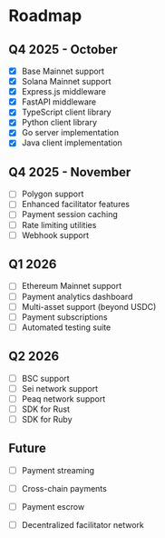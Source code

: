 # Roadmap

## Q4 2025 - October

- [x] Base Mainnet support
- [x] Solana Mainnet support
- [x] Express.js middleware
- [x] FastAPI middleware
- [x] TypeScript client library
- [x] Python client library
- [x] Go server implementation
- [x] Java client implementation

## Q4 2025 - November

- [ ] Polygon support
- [ ] Enhanced facilitator features
- [ ] Payment session caching
- [ ] Rate limiting utilities
- [ ] Webhook support

## Q1 2026

- [ ] Ethereum Mainnet support
- [ ] Payment analytics dashboard
- [ ] Multi-asset support (beyond USDC)
- [ ] Payment subscriptions
- [ ] Automated testing suite

## Q2 2026

- [ ] BSC support
- [ ] Sei network support
- [ ] Peaq network support
- [ ] SDK for Rust
- [ ] SDK for Ruby

## Future

- [ ] Payment streaming
- [ ] Cross-chain payments
- [ ] Payment escrow
- [ ] Decentralized facilitator network





